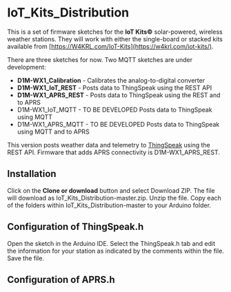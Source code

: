 # IoT_Kits_Distribution
This is a set of firmware sketches for the **IoT Kits©** solar-powered, wireless weather stations. They will work with either the single-board or stacked kits available from [https://W4KRL.com/IoT-Kits](https://w4krl.com/iot-kits/).

There are three sketches for now. Two MQTT sketches are under development:
- **D1M-WX1_Calibration** - Calibrates the analog-to-digital converter
- **D1M-WX1_IoT_REST** - Posts data to ThingSpeak using the REST API
- **D1M-WX1_APRS_REST** - Posts data to ThingSpeak using the REST and to APRS
- D1M-WX1_IoT_MQTT - TO BE DEVELOPED Posts data to ThingSpeak using MQTT
- D1M-WX1_APRS_MQTT - TO BE DEVELOPED Posts data to ThingSpeak using MQTT and to APRS

This version posts weather data and telemetry to [ThingSpeak](http://www.thingspeak.com) using the REST API. Firmware that adds APRS connectivity is D1M-WX1_APRS_REST. 
## Installation
Click on the **Clone or download** button and select Download ZIP. The file will download as IoT_Kits_Distribution-master.zip. Unzip the file. Copy each of the folders within IoT_Kits_Distribution-master to your Arduino folder.
## Configuration of ThingSpeak.h
Open the sketch in the Arduino IDE. Select the ThingSpeak.h tab and edit the information for your station as indicated by the comments within the file. Save the file.
## Configuration of APRS.h

